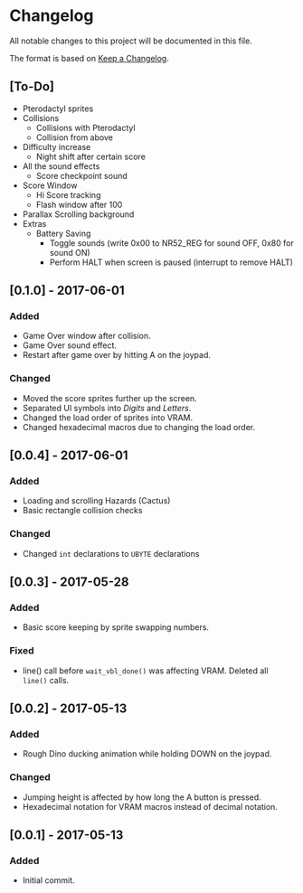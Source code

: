 # Changelog
All notable changes to this project will be documented in this file.

The format is based on [Keep a Changelog](http://keepachangelog.com/en/1.0.0/).

## [To-Do]
  - Pterodactyl sprites
  - Collisions
    - Collisions with Pterodactyl
    - Collision from above
  - Difficulty increase
    - Night shift after certain score
  - All the sound effects
    - Score checkpoint sound
  - Score Window
    - Hi Score tracking
    - Flash window after 100
  - Parallax Scrolling background
  - Extras
    - Battery Saving
      - Toggle sounds (write 0x00 to NR52_REG for sound OFF, 0x80 for sound ON)
      - Perform HALT when screen is paused (interrupt to remove HALT)

## [0.1.0] - 2017-06-01
### Added
  - Game Over window after collision.
  - Game Over sound effect.
  - Restart after game over by hitting A on the joypad.

### Changed
  - Moved the score sprites further up the screen.
  - Separated UI symbols into *Digits* and *Letters*.
  - Changed the load order of sprites into VRAM.
  - Changed hexadecimal macros due to changing the load order.

## [0.0.4] - 2017-06-01
### Added
  - Loading and scrolling Hazards (Cactus)
  - Basic rectangle collision checks

### Changed
  - Changed `int` declarations to `UBYTE` declarations

## [0.0.3] - 2017-05-28
### Added
  - Basic score keeping by sprite swapping numbers.

### Fixed
  - line() call before `wait_vbl_done()` was affecting VRAM. Deleted all `line()` calls.

## [0.0.2] - 2017-05-13
### Added
  - Rough Dino ducking animation while holding DOWN on the joypad.

### Changed
  - Jumping height is affected by how long the A button is pressed.
  - Hexadecimal notation for VRAM macros instead of decimal notation.


## [0.0.1] - 2017-05-13
### Added
  - Initial commit.
